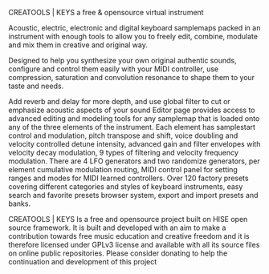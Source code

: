 
CREATOOLS | KEYS
a free & opensource virtual instrument

 

Acoustic, electric, electronic and digital keyboard samplemaps packed in an instrument with enough tools to allow you to freely edit, combine, modulate and mix them in creative and original way.

​Designed to help you synthesize your own original authentic sounds, configure and control them easily with your MIDI controller,​ use compression, saturation and convolution resonance to shape them to your taste and needs.

Add reverb and delay for more depth, and use global filter to cut or emphasize acoustic aspects of your sound​ Editor page provides access to advanced editing and modeling tools for any samplemap that is loaded onto any of the three elements of the instrument.
Each element has samplestart control and modulation, pitch transpose and shift, voice doubling and velocity controlled detune intensity, advanced gain and filter envelopes with velocity decay modulation, 9 types of filtering and velocity frequency modulation.
There are 4 LFO generators and two randomize generators, per element cumulative modulation routing, MIDI control panel for setting ranges and modes for MIDI learned controllers. 
Over 120 factory presets covering different categories and styles of keyboard instruments, easy search and favorite presets browser system, export and import presets and banks.

CREATOOLS | KEYS Is a free and opensource project built on HISE open source framework. It is built and developed with an aim to make a contribution towards free music education and creative freedom and it is therefore licensed under GPLv3 license and available with all its source files on online public repositories.
Please consider donating to help the continuation and development of this project

